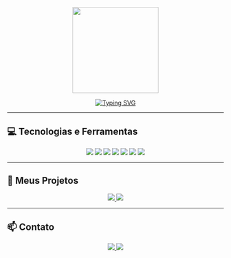 <div align="center">

  <img src="https://media.giphy.com/media/75ATTdRsYJjS8/giphy.gif" width="200px" />

[![Typing SVG](https://readme-typing-svg.herokuapp.com?font=Fira+Code&pause=1000&color=064D0B&repeat=false&width=435&lines=Ol%C3%A1!+Eu+sou+a+Beatriz%2C+dev+Front-End)](https://git.io/typing-svg)

</div>

---

## 💻 Tecnologias e Ferramentas

<p align="center">
  <img src="https://img.shields.io/badge/HTML-E34F26?style=plastic&logo=html5&logoColor=white"/>
  <img src="https://img.shields.io/badge/CSS-1572B6?style=plastic&logo=css3&logoColor=white"/>
  <img src="https://img.shields.io/badge/JavaScript-F7DF1E?style=plastic&logo=javascript&logoColor=black"/>
  <img src="https://img.shields.io/badge/React-61DAFB?style=plastic&logo=react&logoColor=black"/>
  <img src="https://img.shields.io/badge/Node.js-339933?style=plastic&logo=node.js&logoColor=white"/>
  <img src="https://img.shields.io/badge/Git-F05032?style=plastic&logo=git&logoColor=white"/>
  <img src="https://img.shields.io/badge/GitHub-181717?style=plastic&logo=github&logoColor=white"/>
</p>

---

## 🚀 Meus Projetos

<p align="center">
  <a href="https://github.com/BEATRIZBUAVA/meu-portifolio">
    <img src="https://img.shields.io/badge/Portfolio-visit-green?style=plastic"/>
  </a>
  <a href="https://github.com/BEATRIZBUAVA/bakery">
    <img src="https://img.shields.io/badge/Landing-page-blue?style=plastic"/>
  </a>
 
</p>

---

## 📫 Contato

<p align="center">
  <a href="mailto:beatriznfb28@gmail.com">
    <img src="https://img.shields.io/badge/Email-beatriznfb28@gmail.com-c14438?style=plastic&logo=gmail&logoColor=white"/>
  </a>
  <a href="https://www.linkedin.com/in/beatriz-nascimento-2142751b6/">
    <img src="https://img.shields.io/badge/LinkedIn-BeatrizNascimento-blue?style=plastic&logo=linkedin&logoColor=white"/>
  </a>
</p>
